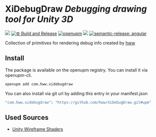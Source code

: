 # XiDebugDraw _Debugging drawing tool for Unity 3D_

![](https://img.shields.io/badge/unity-2018.3%20or%20later-green.svg)
[![⚙ Build and Release](https://github.com/hww/XiDebugDraw/actions/workflows/ci.yml/badge.svg)](https://github.com/hww/XiDebugDraw/actions/workflows/ci.yml)
[![openupm](https://img.shields.io/npm/v/com.hww.xidebugdraw?label=openupm&registry_uri=https://package.openupm.com)](https://openupm.com/packages/com.hww.xidebugdraw/)
[![](https://img.shields.io/github/license/hww/XiDebugDraw.svg)](https://github.com/hww/XiDebugDraw/blob/master/LICENSE)
[![semantic-release: angular](https://img.shields.io/badge/semantic--release-angular-e10079?logo=semantic-release)](https://github.com/semantic-release/semantic-release)

 
Collection of primitives for rendering debug info created by [hww](https://github.com/hww)


## Install

The package is available on the openupm registry. You can install it via openupm-cli.

```bash
openupm add com.hww.xidebugdraw
```
You can also install via git url by adding this entry in your manifest.json

```bash
"com.hww.xidebugdraw": "https://github.com/hww/XiDebugDraw.git#upm"
```

## Used Sources

- [Unity Wireframe Shaders](https://github.com/Chaser324/unity-wireframe)